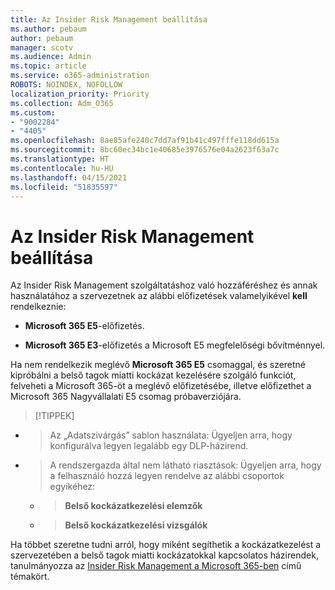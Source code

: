 ```yaml
---
title: Az Insider Risk Management beállítása
ms.author: pebaum
author: pebaum
manager: scotv
ms.audience: Admin
ms.topic: article
ms.service: o365-administration
ROBOTS: NOINDEX, NOFOLLOW
localization_priority: Priority
ms.collection: Adm_O365
ms.custom:
- "9002284"
- "4405"
ms.openlocfilehash: 8ae85afe240c7dd7af91b41c497fffe118dd615a
ms.sourcegitcommit: 8bc60ec34bc1e40685e3976576e04a2623f63a7c
ms.translationtype: HT
ms.contentlocale: hu-HU
ms.lasthandoff: 04/15/2021
ms.locfileid: "51835597"
---
```

# <a name="set-up-insider-risk-management"></a>Az Insider Risk Management beállítása

Az Insider Risk Management szolgáltatáshoz való hozzáféréshez és annak használatához a szervezetnek az alábbi előfizetések valamelyikével **kell** rendelkeznie:

- **Microsoft 365 E5**-előfizetés.

- **Microsoft 365 E3**-előfizetés a Microsoft E5 megfelelőségi bővítménnyel.

Ha nem rendelkezik meglévő **Microsoft 365 E5** csomaggal, és szeretné kipróbálni a belső tagok miatti kockázat kezelésére szolgáló funkciót, felveheti a Microsoft 365-öt a meglévő előfizetésébe, illetve előfizethet a Microsoft 365 Nagyvállalati E5 csomag próbaverziójára.

> [!TIPPEK]
- > Az „Adatszivárgás” sablon használata: Ügyeljen arra, hogy konfigurálva legyen legalább egy DLP-házirend.
- > A rendszergazda által nem látható riasztások: Ügyeljen arra, hogy a felhasználó hozzá legyen rendelve az alábbi csoportok egyikéhez:
    - >**Belső kockázatkezelési elemzők**
    - >**Belső kockázatkezelési vizsgálók**

Ha többet szeretne tudni arról, hogy miként segíthetik a kockázatkezelést a szervezetében a belső tagok miatti kockázatokkal kapcsolatos házirendek, tanulmányozza az [Insider Risk Management a Microsoft 365-ben](https://go.microsoft.com/fwlink/?linkid=2123907) című témakört.
